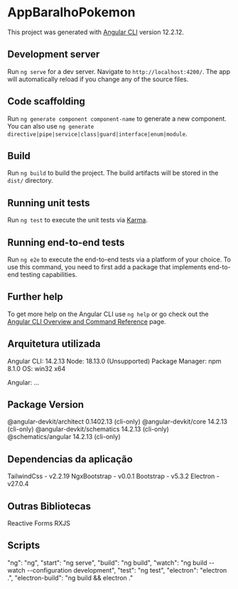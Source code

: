 # AppBaralhoPokemon

This project was generated with [Angular CLI](https://github.com/angular/angular-cli) version 12.2.12.

## Development server

Run `ng serve` for a dev server. Navigate to `http://localhost:4200/`. The app will automatically reload if you change any of the source files.

## Code scaffolding

Run `ng generate component component-name` to generate a new component. You can also use `ng generate directive|pipe|service|class|guard|interface|enum|module`.

## Build

Run `ng build` to build the project. The build artifacts will be stored in the `dist/` directory.

## Running unit tests

Run `ng test` to execute the unit tests via [Karma](https://karma-runner.github.io).

## Running end-to-end tests

Run `ng e2e` to execute the end-to-end tests via a platform of your choice. To use this command, you need to first add a package that implements end-to-end testing capabilities.

## Further help

To get more help on the Angular CLI use `ng help` or go check out the [Angular CLI Overview and Command Reference](https://angular.io/cli) page.

## Arquitetura utilizada

Angular CLI: 14.2.13
Node: 18.13.0 (Unsupported)
Package Manager: npm 8.1.0
OS: win32 x64

Angular:
...

Package                      Version
------------------------------------------------------
@angular-devkit/architect    0.1402.13 (cli-only)
@angular-devkit/core         14.2.13 (cli-only)
@angular-devkit/schematics   14.2.13 (cli-only)
@schematics/angular          14.2.13 (cli-only)

## Dependencias da aplicação

TailwindCss - v2.2.19
NgxBootstrap - v0.0.1
Bootstrap - v5.3.2
Electron - v27.0.4

## Outras Bibliotecas

Reactive Forms
RXJS

## Scripts

"ng": "ng",
"start": "ng serve",
"build": "ng build",
"watch": "ng build --watch --configuration development",
"test": "ng test",
"electron": "electron .",
"electron-build": "ng build && electron ."
